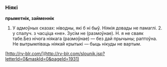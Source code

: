 ### Ніякі
**прыметнік, займеннік**

1. У адмоўных сказах: ніводны, які б ні быў. Ніякія довады не памаглі. 2. у спалуч. з часціца «не». Зусім не (размоўнае). Н. я не сваяк табе.Без нічога ніякага (размоўнае) — без дай прычыны; раптоўна. Не вытрымліваць ніякай крытыкі — быць нікуды не вартым.

<a rel="author">[http://rv-blr.com/](http://rv-blr.com/slounik.jsp?letterId=0&maskId=0&pageId=1931)</a>
